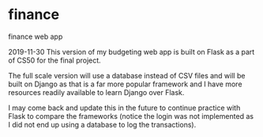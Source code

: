 # finance
finance web app

2019-11-30
This version of my budgeting web app is built on Flask as a part of CS50 for the final project.

The full scale version will use a database instead of CSV files and will be built on Django as that is a far more popular framework and I have more resources readily available to learn Django over Flask.

I may come back and update this in the future to continue practice with Flask to compare the frameworks (notice the login was not implemented as I did not end up using a database to log the transactions).
